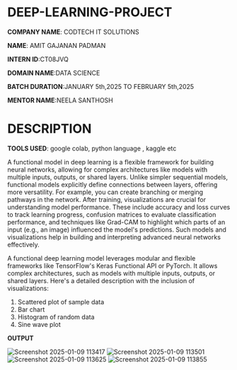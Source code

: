 # DEEP-LEARNING-PROJECT

**COMPANY NAME**: CODTECH IT SOLUTIONS

**NAME**: AMIT GAJANAN PADMAN

**INTERN ID**:CT08JVQ

**DOMAIN NAME**:DATA SCIENCE

**BATCH DURATION**:JANUARY 5th,2025 TO FEBRUARY 5th,2025

**MENTOR NAME**:NEELA SANTHOSH

# DESCRIPTION

**TOOLS USED**: google colab, python language , kaggle etc

A functional model in deep learning is a flexible framework for building neural networks, allowing for complex architectures like models with multiple inputs, outputs, or shared layers. Unlike simpler sequential models, functional models explicitly define connections between layers, offering more versatility. For example, you can create branching or merging pathways in the network. After training, visualizations are crucial for understanding model performance. These include accuracy and loss curves to track learning progress, confusion matrices to evaluate classification performance, and techniques like Grad-CAM to highlight which parts of an input (e.g., an image) influenced the model's predictions. Such models and visualizations help in building and interpreting advanced neural networks effectively.


A functional deep learning model leverages modular and flexible frameworks like TensorFlow's Keras Functional API or PyTorch. It allows complex architectures, such as models with multiple inputs, outputs, or shared layers. Here's a detailed description with the inclusion of visualizations:

1) Scattered plot of sample data
2) Bar chart
3) Histogram of random data
4) Sine wave plot

**OUTPUT**

![Screenshot 2025-01-09 113417](https://github.com/user-attachments/assets/f1284a15-49e7-45f5-9b65-13f237379f4f)
![Screenshot 2025-01-09 113501](https://github.com/user-attachments/assets/277371eb-7f8d-4d97-a32f-6f293fd4771e)
![Screenshot 2025-01-09 113625](https://github.com/user-attachments/assets/cb1f9e04-da37-4d28-a105-a6c34e7ce50c)
![Screenshot 2025-01-09 113855](https://github.com/user-attachments/assets/c703aa6b-2092-40a2-9967-a9355f5cf118)




